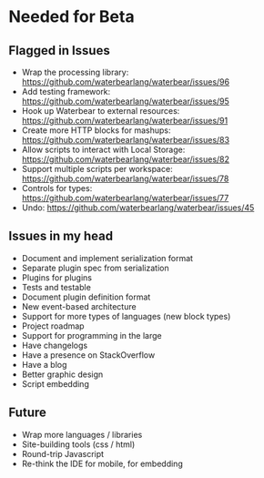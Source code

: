# Needed for Beta

## Flagged in Issues

* Wrap the processing library: https://github.com/waterbearlang/waterbear/issues/96
* Add testing framework: https://github.com/waterbearlang/waterbear/issues/95
* Hook up Waterbear to external resources: https://github.com/waterbearlang/waterbear/issues/91
* Create more HTTP blocks for mashups: https://github.com/waterbearlang/waterbear/issues/83
* Allow scripts to interact with Local Storage: https://github.com/waterbearlang/waterbear/issues/82
* Support multiple scripts per workspace: https://github.com/waterbearlang/waterbear/issues/78
* Controls for types: https://github.com/waterbearlang/waterbear/issues/77
* Undo: https://github.com/waterbearlang/waterbear/issues/45

## Issues in my head

* Document and implement serialization format
* Separate plugin spec from serialization
* Plugins for plugins
* Tests and testable
* Document plugin definition format
* New event-based architecture
* Support for more types of languages (new block types)
* Project roadmap
* Support for programming in the large
* Have changelogs
* Have a presence on StackOverflow
* Have a blog
* Better graphic design
* Script embedding

## Future

* Wrap more languages / libraries
* Site-building tools (css / html)
* Round-trip Javascript
* Re-think the IDE for mobile, for embedding